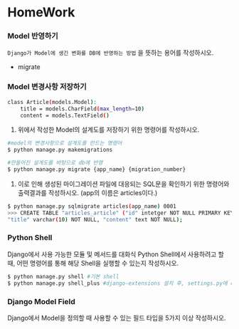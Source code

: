 # HomeWork
### Model 반영하기

`Django가 Model에 생긴 변화를 DB에 반영하는 방법` 을 뜻하는 용어를 작성하시오.

- migrate

### Model 변경사항 저장하기

```bash
class Article(models.Model):
    title = models.CharField(max_length=10)
    content = models.TextField()
```

1. 위에서 작성한 Model의 설계도를 저장하기 위한 명령어를 작성하시오.

```bash
#model의 변경사항으로 설계도를 만드는 명령어 
$ python manage.py makemigrations

#만들어진 설계도를 바탕으로 db에 반영 
$ python manage.py migrate {app_name} {migration_number}
```



1. 이로 인해 생성된 마이그레이션 파일에 대응되는 SQL문을 확인하기 위한 명령어와 출력결과를 작성하시오. (app의 이름은 articles이다.)

```bash
$ python manage.py sqlmigrate articles(app_name) 0001
>>> CREATE TABLE "articles_article" ("id" intetger NOT NULL PRIMARY KEY AUTOINCREMENT
"title" varchar(10) NOT NULL, "content" text NOT NULL);
```



  

### Python Shell

Django에서 사용 가능한 모듈 및 메서드를 대화식 Python Shell에서 사용하려고 할 때,
어떤 명령어를 통해 해당 Shell을 실행할 수 있는지 작성하시오.

```bash
$ python manage.py shell #기본 shell
$ python manage.py shell_plus #django-extensions 설치 후, settings.py에 django_extensions 설정
```





### Django Model Field

Django에서 Model을 정의할 때 사용할 수 있는 필드 타입을 5가지 이상 작성하시오.